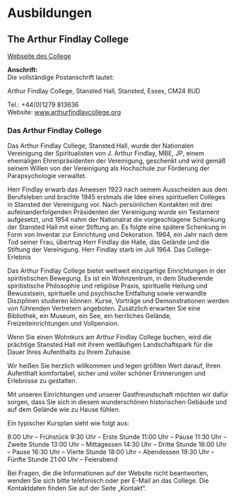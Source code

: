 # Ausbildungen

## The Arthur Findlay College
[Webseite des College](https://www.arthurfindlaycollege.org)

**Anschrift:**\
Die vollständige Postanschrift lautet:

Arthur Findlay College, Stansted Hall, Stansted, Essex, CM24 8UD

Tel.: +44(0)1279 813636\
Website: www.arthurfindlaycollege.org

### Das Arthur Findlay College

Das Arthur Findlay College, Stansted Hall, wurde der Nationalen Vereinigung der Spiritualisten von J. Arthur Findlay, MBE, JP, einem ehemaligen Ehrenpräsidenten der Vereinigung, geschenkt und wird gemäß seinem Willen von der Vereinigung als Hochschule zur Förderung der Parapsychologie verwaltet.

Herr Findlay erwarb das Anwesen 1923 nach seinem Ausscheiden aus dem Berufsleben und brachte 1945 erstmals die Idee eines spirituellen Colleges in Stansted der Vereinigung vor. Nach persönlichen Kontakten mit drei aufeinanderfolgenden Präsidenten der Vereinigung wurde ein Testament aufgesetzt, und 1954 nahm der Nationalrat die vorgeschlagene Schenkung der Stansted Hall mit einer Stiftung an. Es folgte eine spätere Schenkung in Form von Inventar zur Einrichtung und Dekoration. 1964, ein Jahr nach dem Tod seiner Frau, übertrug Herr Findlay die Halle, das Gelände und die Stiftung der Vereinigung. Herr Findlay starb im Juli 1964.
Das College-Erlebnis

Das Arthur Findlay College bietet weltweit einzigartige Einrichtungen in der spiritistischen Bewegung. Es ist ein Wohnzentrum, in dem Studierende spiritistische Philosophie und religiöse Praxis, spirituelle Heilung und Bewusstsein, spirituelle und psychische Entfaltung sowie verwandte Disziplinen studieren können. Kurse, Vorträge und Demonstrationen werden von führenden Vertretern angeboten. Zusätzlich erwarten Sie eine Bibliothek, ein Museum, ein See, ein herrliches Gelände, Freizeiteinrichtungen und Vollpension.

Wenn Sie einen Wohnkurs am Arthur Findlay College buchen, wird die prächtige Stansted Hall mit ihrem weitläufigen Landschaftspark für die Dauer Ihres Aufenthalts zu Ihrem Zuhause.

Wir heißen Sie herzlich willkommen und legen größten Wert darauf, Ihren Aufenthalt komfortabel, sicher und voller schöner Erinnerungen und Erlebnisse zu gestalten.

Mit unseren Einrichtungen und unserer Gastfreundschaft möchten wir dafür sorgen, dass Sie sich in diesem wunderschönen historischen Gebäude und auf dem Gelände wie zu Hause fühlen.

Ein typischer Kursplan sieht wie folgt aus:

8:00 Uhr – Frühstück
9:30 Uhr – Erste Stunde
11:00 Uhr – Pause
11:30 Uhr – Zweite Stunde
13:00 Uhr – Mittagessen
14:30 Uhr – Dritte Stunde
16:00 Uhr – Pause
16:30 Uhr – Vierte Stunde
18:00 Uhr – Abendessen
19:30 Uhr – Fünfte Stunde
21:00 Uhr – Feierabend

Bei Fragen, die die Informationen auf der Website nicht beantworten, wenden Sie sich bitte telefonisch oder per E-Mail an das College. Die Kontaktdaten finden Sie auf der Seite „Kontakt“.